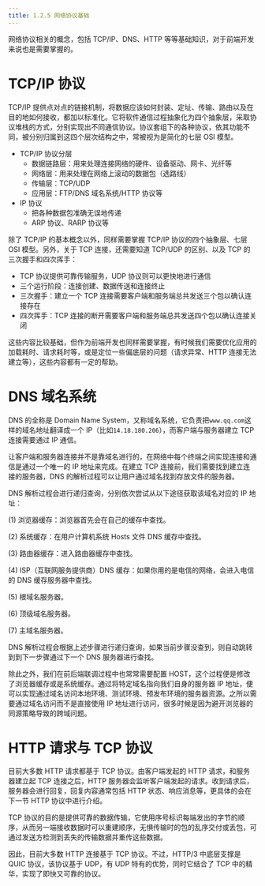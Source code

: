 ```yaml
---
title: 1.2.5 网络协议基础
---
```


网络协议相关的概念，包括 TCP/IP、DNS、HTTP 等等基础知识，对于前端开发来说也是需要掌握的。

# TCP/IP 协议

TCP/IP 提供点对点的链接机制，将数据应该如何封装、定址、传输、路由以及在目的地如何接收，都加以标准化。它将软件通信过程抽象化为四个抽象层，采取协议堆栈的方式，分别实现出不同通信协议。协议套组下的各种协议，依其功能不同，被分别归属到这四个层次结构之中，常被视为是简化的七层 OSI 模型。

- TCP/IP 协议分层
  - 数据链路层：用来处理连接网络的硬件、设备驱动、网卡、光纤等
  - 网络层：用来处理在网络上滚动的数据包（选路线）
  - 传输层：TCP/UDP
  - 应用层：FTP/DNS 域名系统/HTTP 协议等
- IP 协议
  - 把各种数据包准确无误地传递
  - ARP 协议、RARP 协议等

除了 TCP/IP 的基本概念以外，同样需要掌握 TCP/IP 协议的四个抽象层、七层 OSI 模型。另外，关于 TCP 连接，还需要知道 TCP/UDP 的区别、以及 TCP 的三次握手和四次挥手：

- TCP 协议提供可靠传输服务，UDP 协议则可以更快地进行通信
- 三个运行阶段：连接创建、数据传送和连接终止
- 三次握手：建立一个 TCP 连接需要客户端和服务端总共发送三个包以确认连接存在
- 四次挥手：TCP 连接的断开需要客户端和服务端总共发送四个包以确认连接关闭

这些内容比较基础，但作为前端开发也同样需要掌握，有时候我们需要优化应用的加载耗时、请求耗时等，或是定位一些偏底层的问题（请求异常、HTTP 连接无法建立等），这些内容都有一定的帮助。

# DNS 域名系统

DNS 的全称是 Domain Name System，又称域名系统，它负责把`www.qq.com`这样的域名地址翻译成一个 IP（比如`14.18.180.206`），而客户端与服务器建立 TCP 连接需要通过 IP 通信。

让客户端和服务器连接并不是靠域名进行的，在网络中每个终端之间实现连接和通信是通过一个唯一的 IP 地址来完成。在建立 TCP 连接前，我们需要找到建立连接的服务器，DNS 的解析过程可以让用户通过域名找到存放文件的服务器。

DNS 解析过程会进行递归查询，分别依次尝试从以下途径获取该域名对应的 IP 地址：

(1) 浏览器缓存：浏览器首先会在自己的缓存中查找。

(2) 系统缓存：在用户计算机系统 Hosts 文件 DNS 缓存中查找。

(3) 路由器缓存：进入路由器缓存中查找。

(4) ISP（互联网服务提供商）DNS 缓存：如果你用的是电信的网络，会进入电信的 DNS 缓存服务器中查找。

(5) 根域名服务器。

(6) 顶级域名服务器。

(7) 主域名服务器。

DNS 解析过程会根据上述步骤进行递归查询，如果当前步骤没查到，则自动跳转到到下一步骤通过下一个 DNS 服务器进行查找。

除此之外，我们在前后端联调过程中也常常需要配置 HOST，这个过程便是修改了浏览器缓存或是系统缓存。通过将特定域名指向我们自身的服务器 IP 地址，便可以实现通过域名访问本地环境、测试环境、预发布环境的服务器资源。之所以需要通过域名访问而不是直接使用 IP 地址进行访问，很多时候是因为避开浏览器的同源策略导致的跨域问题。

# HTTP 请求与 TCP 协议

目前大多数 HTTP 请求都基于 TCP 协议。由客户端发起的 HTTP 请求，和服务器建立起 TCP 连接之后，HTTP 服务器会监听客户端发起的请求。收到请求后，服务器会进行回复，回复内容通常包括 HTTP 状态、响应消息等，更具体的会在下一节 HTTP 协议中进行介绍。

TCP 协议的目的是提供可靠的数据传输，它使用序号标识每端发出的字节的顺序，从而另一端接收数据时可以重建顺序，无惧传输时的包的乱序交付或丢包，可通过发送方检测到丢失的传输数据并重传这些数据。

因此，目前大多数 HTTP 连接基于 TCP 协议。不过，HTTP/3 中底层支撑是 QUIC 协议，该协议基于 UDP，有 UDP 特有的优势，同时它结合了 TCP 中的精华，实现了即快又可靠的协议。
